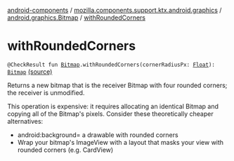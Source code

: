 [android-components](../../index.md) / [mozilla.components.support.ktx.android.graphics](../index.md) / [android.graphics.Bitmap](index.md) / [withRoundedCorners](./with-rounded-corners.md)

# withRoundedCorners

`@CheckResult fun `[`Bitmap`](https://developer.android.com/reference/android/graphics/Bitmap.html)`.withRoundedCorners(cornerRadiusPx: `[`Float`](https://kotlinlang.org/api/latest/jvm/stdlib/kotlin/-float/index.html)`): `[`Bitmap`](https://developer.android.com/reference/android/graphics/Bitmap.html) [(source)](https://github.com/mozilla-mobile/android-components/blob/master/components/support/ktx/src/main/java/mozilla/components/support/ktx/android/graphics/Bitmap.kt#L36)

Returns a new bitmap that is the receiver Bitmap with four rounded corners;
the receiver is unmodified.

This operation is expensive: it requires allocating an identical Bitmap and copying
all of the Bitmap's pixels. Consider these theoretically cheaper alternatives:

* android:background= a drawable with rounded corners
* Wrap your bitmap's ImageView with a layout that masks your view with rounded corners (e.g. CardView)
